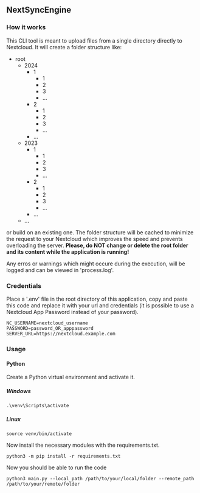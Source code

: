 ## NextSyncEngine

### How it works
This CLI tool is meant to upload files from a single directory directly to Nextcloud. It will create a folder structure like:

- root
    - 2024
        - 1
            - 1
            - 2
            - 3
            - ...
        - 2
            - 1
            - 2
            - 3
            - ...
        - ...
    - 2023
        - 1
            - 1
            - 2
            - 3
            - ...
        - 2
            - 1
            - 2
            - 3
            - ...
        - ...
    - ...

or build on an existing one.
The folder structure will be cached to minimize the request to your Nextcloud which improves the speed and prevents overloading the server. 
**Please, do NOT change or delete the root folder and its content while the application is running!**

Any erros or warnings which might occure during the execution, will be logged and can be viewed in 'process.log'.

### Credentials
Place a '.env' file in the root directory of this application, copy and paste this code and replace it with your url and credentials (it is possible to use a Nextcloud App Password instead of your password).
```
NC_USERNAME=nextcloud_username
PASSWORD=password_OR_apppassword
SERVER_URL=https://nextcloud.example.com
```

### Usage
#### Python
Create a Python virtual environment and activate it.
##### Windows
```
.\venv\Scripts\activate
```

##### Linux
```
source venv/bin/activate
```

Now install the necessary modules with the requirements.txt.
```
python3 -m pip install -r requirements.txt
```

Now you should be able to run the code
```
python3 main.py --local_path /path/to/your/local/folder --remote_path /path/to/your/remote/folder
```
